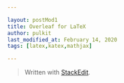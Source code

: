 ```yaml
---

layout: postMod1
title: Overleaf for LaTeX
author: pulkit
last_modified_at: February 14, 2020
tags: [latex,katex,mathjax]

---
```




> Written with [StackEdit](https://stackedit.io/).
<!--stackedit_data:
eyJoaXN0b3J5IjpbLTE2OTQ0MzU4OTRdfQ==
-->